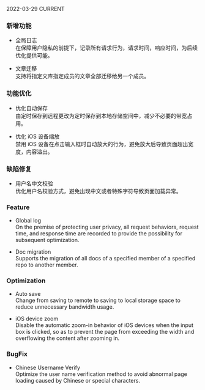 2022-03-29
CURRENT
### 新增功能

- 全局日志   
在保障用户隐私的前提下，记录所有请求行为，请求时间，响应时间，为后续优化提供可能。

- 文章迁移   
支持将指定文库指定成员的文章全部迁移给另一个成员。

### 功能优化

- 优化自动保存   
由定时保存到远程更改为定时保存到本地存储空间中，减少不必要的带宽占用。

- 优化 iOS 设备缩放   
禁用 iOS 设备在点击输入框时自动放大的行为，避免放大后导致页面超出宽度，内容溢出。

### 缺陷修复

- 用户名中文校验   
优化用户名校验方式，避免出现中文或者特殊字符导致页面加载异常。

### Feature

- Global log   
On the premise of protecting user privacy, all request behaviors, request time, and response time are recorded to provide the possibility for subsequent optimization.

- Doc migration   
Supports the migration of all docs of a specified member of a specified repo to another member.

### Optimization

- Auto save   
Change from saving to remote to saving to local storage space to reduce unnecessary bandwidth usage.

- iOS device zoom   
Disable the automatic zoom-in behavior of iOS devices when the input box is clicked, so as to prevent the page from exceeding the width and overflowing the content after zooming in.

### BugFix

- Chinese Username Verify   
Optimize the user name verification method to avoid abnormal page loading caused by Chinese or special characters.
